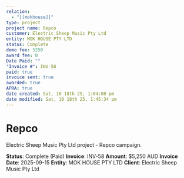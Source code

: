```yaml
---
relation:
  - "[[mokhouse]]"
type: project
project name: Repco
customer: Electric Sheep Music Pty Ltd
entity: MOK HOUSE PTY LTD
status: Complete
demo fee: 5250
award fee: 0
Date Paid: ""
"Invoice #": INV-58
paid: true
invoice sent: true
awarded: true
APRA: true
date created: Sat, 10 18th 25, 1:04:00 pm
date modified: Sat, 10 18th 25, 1:45:34 pm
---
```


# Repco

Electric Sheep Music Pty Ltd project - Repco campaign.

**Status**: Complete (Paid)
**Invoice**: INV-58
**Amount**: $5,250 AUD
**Invoice Date**: 2025-09-15
**Entity**: MOK HOUSE PTY LTD
**Client**: Electric Sheep Music Pty Ltd

